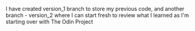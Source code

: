 I have created version_1 branch to store my previous code, and another
branch - version_2 where I can start fresh to review what I learned as
I'm starting over with The Odin Project